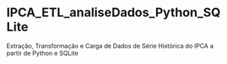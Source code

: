 # IPCA_ETL_analiseDados_Python_SQLite
 Extração, Transformação e Carga de Dados de Série Histórica do IPCA a partir de Python e SQLite 
